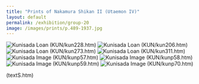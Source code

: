 ```yaml
---
title: "Prints of Nakamura Shikan II (Utaemon IV)"
layout: default
permalink: /exhibition/group-20
image: /images/prints/p.489-1937.jpg
---
```


![Kunisada Loan](/images/prints/kunisada_loan_228.jpg)
(KUN/kun228.htm)
![Kunisada Loan ](/images/prints/kunisada_loan_206.jpg)
(KUN/kun206.htm)
![Kunisada Loan ](/images/prints/kunisada_loan_273.jpg)
(KUN/kun273.htm)
![Kunisada Loan ](/images/prints/kunisada_loan_311_copy.jpg)
(KUN/kun311.htm)
![Kunisada Image](/images/prints/p.57-1999.jpg)
(KUN/kunp57.htm)
![Kunisada Image](/images/prints/p.58-1999.jpg)
(KUN/kunp58.htm)
![Kunisada Image](/images/prints/p.59-1999.jpg)
(KUN/kunp59.htm)
![Kunisada Image](/images/prints/p.70-1999.jpg)
(KUN/kunp70.htm)

(textS.htm)
